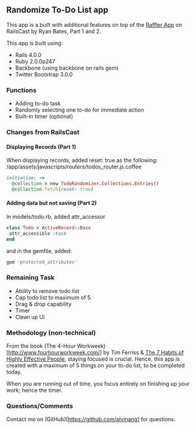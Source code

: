 ## Randomize To-Do List app 

This app is a built with additional features on top of the [Raffler App](http://railscasts.com/episodes/323-backbone-on-rails-part-1) on RailsCast by Ryan Bates, Part 1 and 2.

This app is built using:
* Rails 4.0.0
* Ruby 2.0.0p247
* Backbone (using backbone on rails gem)
* Twitter Bootstrap 3.0.0

### Functions

* Adding to-do task
* Randomly selecting one to-do for immediate action
* Built-in timer (optional)

### Changes from RailsCast

#### Displaying Records (Part 1)

When displaying records, added reset: true as the following:
/app/assets/javascripts/routers/todos_router.js.coffee

```ruby
initialize: ->
  @collection = new TodoRandomizer.Collections.Entries()
  @collection.fetch(reset: true)
```

#### Adding data but not saving (Part 2)

In models/todo.rb, added attr_accessor
```ruby
class Todo < ActiveRecord::Base
 attr_accessible :task
end
```

and in the gemfile, added:

```ruby
gem 'protected_attributes'
```

### Remaining Task

* Ability to remove todo list
* Cap todo list to maximum of 5
* Drag & drop capability
* Timer
* Clean up UI

### Methodology (non-technical)

From the book (The 4-Hour Workweek)[http://www.fourhourworkweek.com/] by Tim Ferriss & [The 7 Habits of Highly Effective People](https://www.stephencovey.com/7habits/7habits.php), staying focused is crucial. Hence, this app is created with a maximum of 5 things on your to-do list, to be completed today.

When you are running out of time, you focus entirely on finishing up your work; hence the timer. 

### Questions/Comments

Contact me on (GitHub)[https://github.com/alvinang] for questions.
